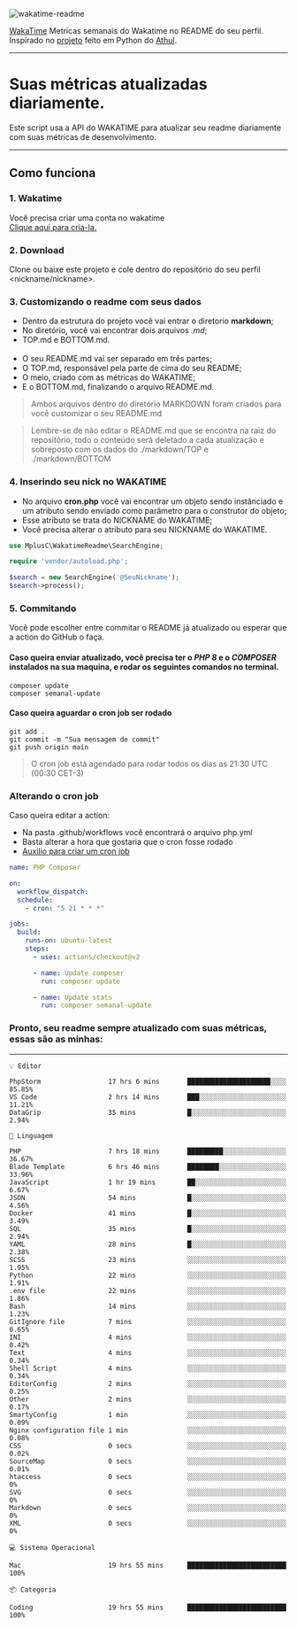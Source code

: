 ![wakatime-readme](https://socialify.git.ci/bymatheus/wakatime-readme/image?description=1&descriptionEditable=M%C3%A9tricas%20semanais%20do%20Wakatime%20no%20seu%20README%20de%20perfil.&font=KoHo&forks=1&language=1&owner=1&pattern=Signal&stargazers=1&theme=Dark)

[WakaTime](https://wakatime.com) Metricas semanais do Wakatime no README do seu perfil. <br>
Inspirado no [projeto](https://github.com/athul/waka-readme) feito em Python do [Athul](https://github.com/athul).
___

# Suas métricas atualizadas diariamente.
Este script usa a API do WAKATIME para atualizar seu readme diariamente com suas métricas de desenvolvimento.

___

## Como funciona

### 1. Wakatime
Você precisa criar uma conta no wakatime <br>
[Clique aqui para cria-la.](https://wakatime.com) 

### 2. Download
Clone ou baixe este projeto e cole dentro do repositório do seu perfil <nickname/nickname>.

### 3. Customizando o readme com seus dados
- Dentro da estrutura do projeto você vai entrar o diretorio **markdown**;  
- No diretório, você vai encontrar dois arquivos *.md*;
- TOP.md e BOTTOM.md.
<br><br>
- O seu README.md vai ser separado em três partes; 
- O TOP.md, responsável pela parte de cima do seu README;
- O meio, criado com as métricas do WAKATIME;
- E o BOTTOM.md, finalizando o arquivo README.md.<br>

> Ambos arquivos dentro do diretório MARKDOWN foram criados para você customizar o seu README.md

> Lembre-se de não editar o README.md que se encontra na raiz do repositório, todo o conteúdo será deletado a cada atualização e sobreposto com os dados do ./markdown/TOP e ./markdown/BOTTOM

### 4. Inserindo seu nick no WAKATIME
- No arquivo **cron.php** você vai encontrar um objeto sendo instânciado e um atributo sendo enviado como parâmetro para o construtor do objeto;
- Esse atributo se trata do NICKNAME do WAKATIME;
- Você precisa alterar o atributo para seu NICKNAME do WAKATIME.

```php
use MplusC\WakatimeReadme\SearchEngine;

require 'vendor/autoload.php';

$search = new SearchEngine('@SeuNickname');
$search->process();
```

### 5. Commitando
Você pode escolher entre commitar o README já atualizado ou esperar que a action do GitHub o faça. <br>

#### Caso queira enviar atualizado, você precisa ter o *PHP 8* e o *COMPOSER* instalados na sua maquina, e rodar os seguintes comandos no terminal.
```composer
composer update
composer semanal-update 
```

#### Caso queira aguardar o cron job ser rodado 
```git 
git add .
git commit -m "Sua mensagem de commit"
git push origin main
```

>O cron job está agendado para rodar todos os dias as 21:30 UTC (00:30 CET-3) 

### Alterando o cron job
Caso queira editar a action:

- Na pasta .github/workflows você encontrará o arquivo php.yml
- Basta alterar a hora que gostaria que o cron fosse rodado
- [Auxilio para criar um cron job](https://crontab.guru)

```yml
name: PHP Composer

on:
  workflow_dispatch:
  schedule:
    - cron: "5 21 * * *"

jobs:
  build:
    runs-on: ubuntu-latest
    steps:
      - uses: actions/checkout@v2

      - name: Update composer
        run: composer update

      - name: Update stats
        run: composer semanal-update
```

### Pronto, seu readme sempre atualizado com suas métricas, essas são as minhas:

___
```text
💡 Editor

PhpStorm                 17 hrs 6 mins       █████████████████████░░░░     85.85%
VS Code                  2 hrs 14 mins       ███░░░░░░░░░░░░░░░░░░░░░░     11.21%
DataGrip                 35 mins             █░░░░░░░░░░░░░░░░░░░░░░░░      2.94%
```
```text
💬 Linguagem

PHP                      7 hrs 18 mins       █████████░░░░░░░░░░░░░░░░     36.67%
Blade Template           6 hrs 46 mins       ████████░░░░░░░░░░░░░░░░░     33.96%
JavaScript               1 hr 19 mins        ██░░░░░░░░░░░░░░░░░░░░░░░      6.67%
JSON                     54 mins             █░░░░░░░░░░░░░░░░░░░░░░░░      4.56%
Docker                   41 mins             █░░░░░░░░░░░░░░░░░░░░░░░░      3.49%
SQL                      35 mins             █░░░░░░░░░░░░░░░░░░░░░░░░      2.94%
YAML                     28 mins             █░░░░░░░░░░░░░░░░░░░░░░░░      2.38%
SCSS                     23 mins             ░░░░░░░░░░░░░░░░░░░░░░░░░      1.95%
Python                   22 mins             ░░░░░░░░░░░░░░░░░░░░░░░░░      1.91%
.env file                22 mins             ░░░░░░░░░░░░░░░░░░░░░░░░░      1.86%
Bash                     14 mins             ░░░░░░░░░░░░░░░░░░░░░░░░░      1.23%
GitIgnore file           7 mins              ░░░░░░░░░░░░░░░░░░░░░░░░░      0.65%
INI                      4 mins              ░░░░░░░░░░░░░░░░░░░░░░░░░      0.42%
Text                     4 mins              ░░░░░░░░░░░░░░░░░░░░░░░░░      0.34%
Shell Script             4 mins              ░░░░░░░░░░░░░░░░░░░░░░░░░      0.34%
EditorConfig             2 mins              ░░░░░░░░░░░░░░░░░░░░░░░░░      0.25%
Other                    2 mins              ░░░░░░░░░░░░░░░░░░░░░░░░░      0.17%
SmartyConfig             1 min               ░░░░░░░░░░░░░░░░░░░░░░░░░      0.09%
Nginx configuration file 1 min               ░░░░░░░░░░░░░░░░░░░░░░░░░      0.08%
CSS                      0 secs              ░░░░░░░░░░░░░░░░░░░░░░░░░      0.02%
SourceMap                0 secs              ░░░░░░░░░░░░░░░░░░░░░░░░░      0.01%
htaccess                 0 secs              ░░░░░░░░░░░░░░░░░░░░░░░░░         0%
SVG                      0 secs              ░░░░░░░░░░░░░░░░░░░░░░░░░         0%
Markdown                 0 secs              ░░░░░░░░░░░░░░░░░░░░░░░░░         0%
XML                      0 secs              ░░░░░░░░░░░░░░░░░░░░░░░░░         0%
```
```text
💻 Sistema Operacional

Mac                      19 hrs 55 mins      █████████████████████████       100%
```
```text
📦 Categoria

Coding                   19 hrs 55 mins      █████████████████████████       100%
```
